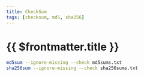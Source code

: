 ```yaml
---
title: CheckSum
tags: [checksum, md5, sha256]
---
```

# {{ $frontmatter.title }}

```bash
md5sum --ignore-missing --check md5sums.txt
sha256sum --ignore-missing --check sha256sums.txt
```
